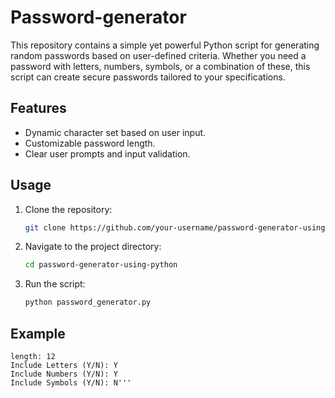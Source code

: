 # Password-generator
This repository contains a simple yet powerful Python script for generating random passwords based on user-defined criteria. Whether you need a password with letters, numbers, symbols, or a combination of these, this script can create secure passwords tailored to your specifications.

## Features
- Dynamic character set based on user input.
- Customizable password length.
- Clear user prompts and input validation.

## Usage
1. Clone the repository:
    ```bash
    git clone https://github.com/your-username/password-generator-using-python.git
    ```
2. Navigate to the project directory:
    ```bash
    cd password-generator-using-python
    ```
3. Run the script:
    ```bash
    python password_generator.py
    ```

## Example
```text
length: 12
Include Letters (Y/N): Y
Include Numbers (Y/N): Y
Include Symbols (Y/N): N'''
